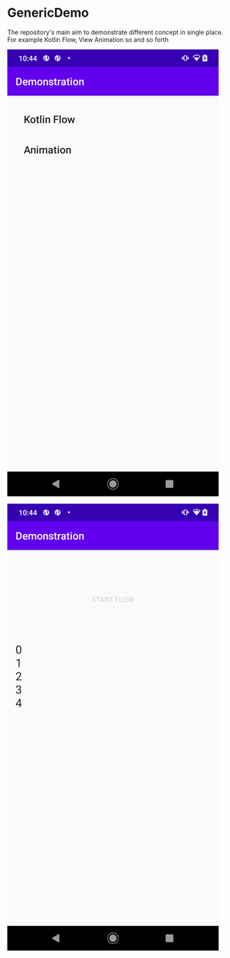 # GenericDemo
The repository's main aim to demonstrate different concept in single place. For example Kotlin Flow, View Animation so and so forth

![List of Demo](https://github.com/hitesh-dhamshaniya/GenericDemo/blob/master/capture/List.png)

![Kotlin Basic Flow Example](https://github.com/hitesh-dhamshaniya/GenericDemo/blob/master/capture/Flow.png)

